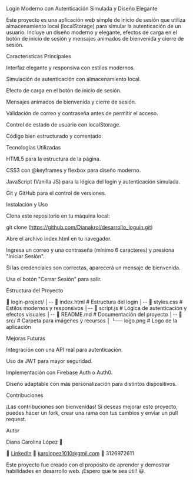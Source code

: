Login Moderno con Autenticación Simulada y Diseño Elegante

Este proyecto es una aplicación web simple de inicio de sesión que utiliza almacenamiento local (localStorage) para simular la autenticación de un usuario. Incluye un diseño moderno y elegante, efectos de carga en el botón de inicio de sesión y mensajes animados de bienvenida y cierre de sesión.

Características Principales

Interfaz elegante y responsiva con estilos modernos.

Simulación de autenticación con almacenamiento local.

Efecto de carga en el botón de inicio de sesión.

Mensajes animados de bienvenida y cierre de sesión.

Validación de correo y contraseña antes de permitir el acceso.

Control de estado de usuario con localStorage.

Código bien estructurado y comentado.

Tecnologías Utilizadas

HTML5 para la estructura de la página.

CSS3 con @keyframes y flexbox para diseño moderno.

JavaScript (Vanilla JS) para la lógica del login y autenticación simulada.

Git y GitHub para el control de versiones.

Instalación y Uso

Clona este repositorio en tu máquina local:

git clone (https://github.com/Dianakrol/desarrollo_loguin.git)

Abre el archivo index.html en tu navegador.

Ingresa un correo y una contraseña (mínimo 6 caracteres) y presiona "Iniciar Sesión".

Si las credenciales son correctas, aparecerá un mensaje de bienvenida.

Usa el botón "Cerrar Sesión" para salir.

Estructura del Proyecto

📁 login-project/
│-- 📄 index.html   # Estructura del login
│-- 📄 styles.css   # Estilos modernos y responsivos
│-- 📄 script.js    # Lógica de autenticación y efectos visuales
│-- 📄 README.md    # Documentación del proyecto
│-- 📁 src/         # Carpeta para imágenes y recursos
│   └── logo.png    # Logo de la aplicación

Mejoras Futuras

Integración con una API real para autenticación.

Uso de JWT para mayor seguridad.

Implementación con Firebase Auth o Auth0.

Diseño adaptable con más personalización para distintos dispositivos.

Contribuciones

¡Las contribuciones son bienvenidas! Si deseas mejorar este proyecto, puedes hacer un fork, crear una rama con tus cambios y enviar un pull request.

Autor

Diana Carolina López 🚀

📌 [LinkedIn](https://www.linkedin.com/in/diana-carolina-lopez-ramos-47986b45/) 📧 karolopez1010@gmil.com 📱 3126972611

Este proyecto fue creado con el propósito de aprender y demostrar habilidades en desarrollo web. ¡Espero que te sea útil! 😃.
